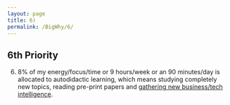 ```yaml
---
layout: page
title: 6)
permalink: /BigWhy/6/
---
```




## 6th Priority 

6) 8% of my energy/focus/time or 9 hours/week or an 90 minutes/day is allocated to autodidactic learning, which means studying completely new topics, reading pre-print papers and [gathering new business/tech intelligence](https://bigwhypro.github.io/BigWhy/6/). 
